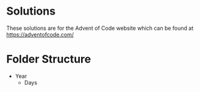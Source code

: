 # Solutions
These solutions are for the Advent of Code website which can be found at https://adventofcode.com/

# Folder Structure
- Year
  - Days
